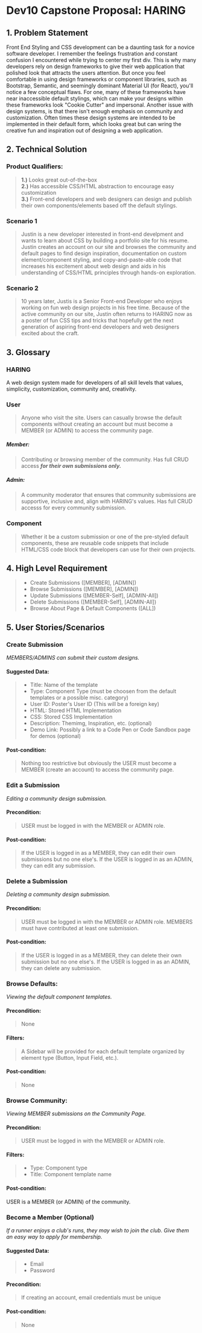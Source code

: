 # Dev10 Capstone Proposal: HARING
## 1. Problem Statement
Front End Styling and CSS development can be a daunting task for a novice software developer. I remember the feelings frustration and constant confusion I encountered while trying to center my first div. This is why many developers rely on design frameworks to give their web application that polished look that attracts the users attention. But once you feel comfortable in using design frameworks or component libraries, such as Bootstrap, Semantic, and seemingly dominant Material UI (for React), you'll notice a few conceptual flaws. For one, many of these frameworks have near inaccessible default stylings, which can make your designs within these frameworks look "Cookie Cutter" and impersonal. Another issue with design systems, is that there isn't enough emphasis on community and customization. Often times these design systems are intended to be implemented in their default form, which looks great but can wring the creative fun and inspiration out of designing a web application.

## 2. Technical Solution

### Product Qualifiers:
> **1.)** Looks great out-of-the-box<br>
> **2.)** Has accessible CSS/HTML abstraction to encourage easy customization<br>
> **3.)** Front-end developers and web designers can design and publish their own components/elements based off the default stylings.
### Scenario 1
> Justin is a new developer interested in front-end develpment and wants to learn about CSS by building a portfolio site for his resume. Justin creates an account on our site and browses the community and default pages to find design inspiration, documentation on custom element/component styling, and copy-and-paste-able code that increases his excitement about web design and aids in his understanding of CSS/HTML principles through hands-on exploration.

### Scenario 2
> 10 years later, Justis is a Senior Front-end Developer who enjoys working on fun web design projects in his free time. Because of the active community on our site, Justin often returns to HARING now as a poster of fun CSS tips and tricks that hopefully get the next generation of aspiring front-end developers and web designers excited about the craft. 

## 3. Glossary

### HARING
A web design system made for developers of all skill levels that values, simplicity, customization, community and, creativity.

### User
>Anyone who visit the site. Users can casually browse the default components without creating an account but must become a MEMBER (or ADMIN) to access the community page. 

##### Member:
>Contributing or browsing member of the community. Has full CRUD access <em>**for their own submissions only.**</em>

##### Admin:
>A community moderator that ensures that community submissions are supportive, inclusive and, align with HARING's values. Has full CRUD accesss for every community submission.
### Component
>Whether it be a custom submission or one of the pre-styled default components, these are reusable code snippets that include HTML/CSS code block that developers can use for their own projects.

## 4. High Level Requirement

> - Create Submissions ([MEMBER], [ADMIN])
> - Browse Submissions ([MEMBER], [ADMIN])
> - Update Submissions ([MEMBER-Self], [ADMIN-All])
> - Delete Submissions ([MEMBER-Self], [ADMIN-All])
> - Browse About Page & Default Components ([ALL])



## 5. User Stories/Scenarios

### Create Submission
<em>MEMBERS/ADMINS can submit their custom designs.</em>

#### Suggested Data:
> - Title: Name of the template
> - Type: Component Type (must be choosen from the default templates or a possible misc. category)
> - User ID: Poster's User ID (This will be a foreign key)
> - HTML: Stored HTML Implementation
> - CSS: Stored CSS Implementation
> - Description: Themimg, Inspiration, etc. (optional)
> - Demo Link: Possibly a link to a Code Pen or Code Sandbox page for demos (optional)

#### Post-condition: 
>Nothing too restrictive but obviously the USER must become a MEMBER (create an account) to access the community page.

### Edit a Submission
<em>Editing a community design submission.</em>

#### Precondition: 
>USER must be logged in with the MEMBER or ADMIN role.

#### Post-condition: 
>If the USER is logged in as a MEMBER, they can edit their own submissions but no one else's. If the USER is logged in as an ADMIN, they can edit any submission.

### Delete a Submission
<em>Deleting a community design submission.</em>

#### Precondition: 
>USER must be logged in with the MEMBER or ADMIN role. MEMBERS must have contributed at least one submission.

#### Post-condition: 
>If the USER is logged in as a MEMBER, they can delete their own submission but no one else's. If the USER is logged in as an ADMIN, they can delete any submission.

### Browse Defaults:
<em>Viewing the default component templates.</em>

#### Precondition:
>None

#### Filters:
>A Sidebar will be provided for each default template organized by element type (Button, Input Field, etc.).

#### Post-condition: 
>None

### Browse Community:
<em>Viewing MEMBER submissions on the Community Page.</em>

#### Precondition: 
>USER must be logged in with the MEMBER or ADMIN role.

#### Filters:
> - Type: Component type
> - Title: Component template name

#### Post-condition: 
USER is a MEMBER (or ADMIN) of the community.

### Become a Member (Optional)
<em>If a runner enjoys a club's runs, they may wish to join the club. Give them an easy way to apply for membership.</em>

#### Suggested Data:
> - Email
> - Password

#### Precondition: 
>If creating an account, email credentials must be unique

#### Post-condition: 
>None
